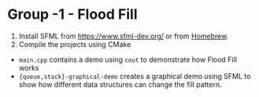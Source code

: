 # Group -1 - Flood Fill

1. Install SFML from https://www.sfml-dev.org/ or from [Homebrew](https://brew.sh/).
2. Compile the projects using CMake

- `main.cpp` contains a demo using `cout` to demonstrate how Flood Fill works
- `{queue,stack}-graphical-demo` creates a graphical demo using SFML to show how different data structures can change the fill pattern.
